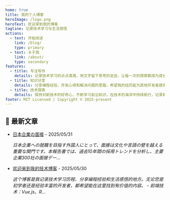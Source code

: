 ```yaml
---
home: true
title: 我的个人博客
heroImage: /logo.png
heroText: 欢迎来到我的博客
tagline: 记录技术学习与生活感悟
actions:
  - text: 开始阅读
    link: /blog/
    type: primary
  - text: 关于我
    link: /about/
    type: secondary
features:
  - title: 专注写作
    details: 记录技术学习的点点滴滴，用文字留下思考的足迹，让每一次的探索都成为成长的见证。
  - title: 知识分享
    details: 分享编程经验、开发心得和解决问题的思路，希望我的经历能为其他开发者提供一些帮助和启发。
  - title: 技术探索
    details: 保持对新技术的好奇心，不断学习前沿知识，在技术的海洋中持续航行，记录每一次的发现与感悟。
footer: MIT Licensed | Copyright © 2025-present
---
```


<!-- 最新文章开始 -->
## 📝 最新文章

- [日本企業の面接](/blog/日本企業の面接.md) - 2025/05/31
  
  *日本企業への就職を目指す外国人にとって、面接は文化や言語の壁を越える重要な関門です。本報告書では、過去10年間の採用トレンドを分析し、主要企業300社の面接デー...*

- [欢迎来到我的技术博客](/blog/welcome.md) - 2025/05/30
  
  *这个博客是我记录技术学习历程、分享编程经验和生活感悟的地方。无论您是初学者还是经验丰富的开发者，都希望能在这里找到有价值的内容。 - 前端技术：Vue.js、R...*

<!-- 最新文章结束 -->